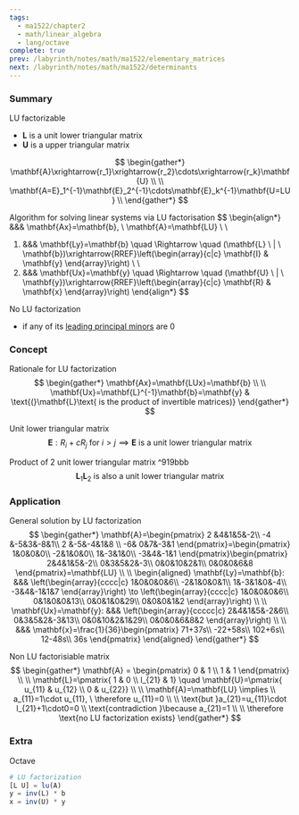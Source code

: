 ```yaml
---
tags:
  - ma1522/chapter2
  - math/linear_algebra
  - lang/octave
complete: true
prev: /labyrinth/notes/math/ma1522/elementary_matrices
next: /labyrinth/notes/math/ma1522/determinants
---
```

   
### Summary
LU factorizable
- $\mathbf{L}$ is a unit lower triangular matrix
- $\mathbf{U}$ is a upper triangular matrix

$$
\begin{gather*}
\mathbf{A}\xrightarrow{r_1}\xrightarrow{r_2}\cdots\xrightarrow{r_k}\mathbf{U} \\
\\
\mathbf{A=E}_1^{-1}\mathbf{E}_2^{-1}\cdots\mathbf{E}_k^{-1}\mathbf{U=LU} \\
\end{gather*}
$$

Algorithm for solving linear systems via LU factorisation
$$
\begin{align*}
&&& \mathbf{Ax}=\mathbf{b}, \ \mathbf{A}=\mathbf{LU} \\
\\
1) &&& \mathbf{Ly}=\mathbf{b} \quad \Rightarrow \quad (\mathbf{L} \ | \ \mathbf{b})\xrightarrow{RREF}\left(\begin{array}{c|c} \mathbf{I} & \mathbf{y} \end{array}\right) \\
\\
2) &&& \mathbf{Ux}=\mathbf{y} \quad \Rightarrow \quad (\mathbf{U} \ | \ \mathbf{y})\xrightarrow{RREF}\left(\begin{array}{c|c} \mathbf{R} & \mathbf{x} \end{array}\right)
\end{align*}
$$

No LU factorization
- if any of its [leading principal minors](/labyrinth/notes/math/ma1522/matrix_minor) are 0 
### Concept
Rationale for LU factorization
$$
\begin{gather*}
\mathbf{Ax}=\mathbf{LUx}=\mathbf{b} \\
\\
\mathbf{Ux}=\mathbf{L}^{-1}\mathbf{b}=\mathbf{y} & \text{(}\mathbf{L}\text{ is the product of invertible matrices)}
\end{gather*}
$$

Unit lower triangular matrix
$$
\mathbf{E}: R_i+cR_j\text{ for }i>j\implies\mathbf{E}\text{ is a unit lower triangular matrix}
$$

Product of 2 unit lower triangular matrix ^919bbb
$$
\mathbf{L}_{1}\mathbf{L}_{2}\text{ is also a unit lower triangular matrix}
$$
### Application
General solution by LU factorization
$$
\begin{gather*}
\mathbf{A}=\begin{pmatrix} 2 &4&1&5&-2\\ -4 &-5&3&-8&1\\ 2 &-5&-4&1&8 \\ -6& 0&7&-3&1 \end{pmatrix}=\begin{pmatrix} 1&0&0&0\\ -2&1&0&0\\ 1&-3&1&0\\ -3&4&-1&1 \end{pmatrix}\begin{pmatrix} 2&4&1&5&-2\\ 0&3&5&2&-3\\ 0&0&10&2&1\\ 0&0&0&6&8 \end{pmatrix}=\mathbf{LU} \\
\\
\begin{aligned}
\mathbf{Ly}=\mathbf{b}: &&& \left(\begin{array}{cccc|c} 1&0&0&0&6\\ -2&1&0&0&1\\ 1&-3&1&0&-4\\ -3&4&-1&1&7 \end{array}\right) \to \left(\begin{array}{cccc|c} 1&0&0&0&6\\ 0&1&0&0&13\\ 0&0&1&0&29\\ 0&0&0&1&2 \end{array}\right) \\
\\
\mathbf{Ux}=\mathbf{y}: &&& \left(\begin{array}{ccccc|c} 2&4&1&5&-2&6\\ 0&3&5&2&-3&13\\ 0&0&10&2&1&29\\ 0&0&0&6&8&2 \end{array}\right) \\
\\
&&& \mathbf{x}=\frac{1}{36}\begin{pmatrix} 71+37s\\ -22+58s\\ 102+6s\\ 12-48s\\ 36s \end{pmatrix}
\end{aligned}
\end{gather*}
$$

Non LU factorisiable matrix
$$
\begin{gather*}
\mathbf{A} = \begin{pmatrix}
0 & 1 \\
1 & 1
\end{pmatrix} \\
\\
\mathbf{L}=\pmatrix{ 1 & 0 \\ l_{21} & 1} \quad \mathbf{U}=\pmatrix{ u_{11} & u_{12} \\ 0 & u_{22}} \\
\\
\mathbf{A}=\mathbf{LU} \implies \\
a_{11}=1\cdot u_{11}, \ \therefore u_{11}=0 \\
\\
\text{but }a_{21}=u_{11}\cdot l_{21}+1\cdot0=0 \\
\text{contradiction }\because a_{21}=1 \\
\\
\therefore \text{no LU factorization exists}
\end{gather*}
$$
### Extra
Octave
```octave
# LU factorization
[L U] = lu(A)
y = inv(L) * b
x = inv(U) * y
```